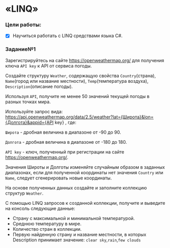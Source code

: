 # «LINQ»

### Цели работы:
- [x] Научиться работать с LINQ средствами языка C#.

### Задание№1
Зарегистрируйтесь на сайте https://openweathermap.org/ для получения ключа `API key` к API от сервиса погоды.

Создайте структуру `Weather`, содержащую свойства `Country`(страна), `Name`(город или название местности), `Temp`(температура воздуха), `Description`(описание погоды).

Используя `API`, получите не менее 50 значений текущей погоды в разных точках мира.

Используйте запрос вида: 
https://api.openweathermap.org/data/2.5/weather?lat={Широта}&lon={Долгота}&appid={API key}
, где:

`Широта` - дробная величина в диапазоне от -90 до 90. 

`Долгота` - дробная величина в диапазоне от -180 до 180.

`API key` - ключ, полученный при регистрации на сайте https://openweathermap.org/.

Значения Широты и Долготы изменяйте случайным образом в заданных диапазонах, если для полученной координаты нет значения `Country` или `Name`, следует сгенерировать новые координаты.

На основе полученных данных создайте и заполните коллекцию структур `Weather`.

С помощью LINQ запросов к созданной коллекции, получите и выведите на консоль следующие данные:

- Страну с максимальной и минимальной температурой.
- Среднюю температуру в мире.
- Количество стран в коллекции.
- Первую найденную страну и название местности, в которых Description принимает значение: `clear sky`,`rain`,`few clouds`


